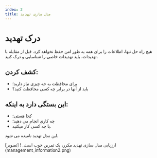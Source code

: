 ```yaml
---
index: 2
title: مدل سازی تهدید
---
```

# درک تهدید

هیچ راه حل تنها، اطلاعات را برای همه به طور امن حفظ نخواهد کرد. قبل از مقابله با تهدیدات، باید تهدیدات خاصی را شناسایی و درک کنید.

## کشف کردن:

*   برای محافظت به جه چیزی نیاز دارید؛
*   باید از آنها در برابر چه کسی محافظت کنید؟

## این بستگی دارد به اینکه:

*   کجا هستی؛
*   چه کاری انجام می دهید؛
*   با چه کسی کار میکنید.

این مدل تهدید نامیده می شود.

ارزیابی مدل سازی تهدید مکرر، یک تمرین خوب است.
! [تصویر] (management_information2.png)
